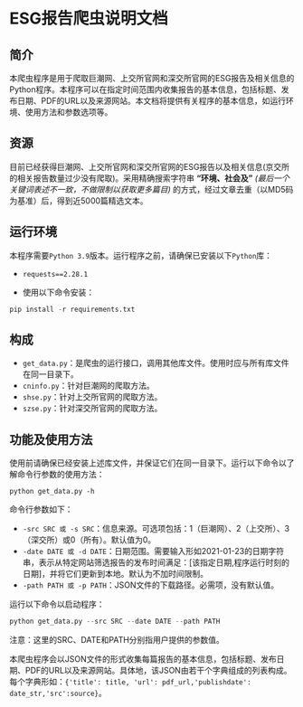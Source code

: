 # ESG报告爬虫说明文档

## 简介  

本爬虫程序是用于爬取巨潮网、上交所官网和深交所官网的ESG报告及相关信息的Python程序。本程序可以在指定时间范围内收集报告的基本信息，包括标题、发布日期、PDF的URL以及来源网站。本文档将提供有关程序的基本信息，如运行环境、使用方法和参数选项等。

## 资源  

目前已经获得巨潮网、上交所官网和深交所官网的ESG报告以及相关信息(京交所的相关报告数量过少没有爬取)。采用精确搜索字符串 **“环境、社会及”** *(最后一个关键词表述不一致，不做限制以获取更多篇目)* 的方式，经过文章去重（以MD5码为基准）后，得到近5000篇精选文本。

## 运行环境

本程序需要`Python 3.9`版本。运行程序之前，请确保已安装以下`Python`库：

- `requests==2.28.1`

- 使用以下命令安装：

```Python
pip install -r requirements.txt
```  

## 构成

- `get_data.py`：是爬虫的运行接口，调用其他库文件。使用时应与所有库文件在同一目录下。
- `cninfo.py`：针对巨潮网的爬取方法。
- `shse.py`：针对上交所官网的爬取方法。
- `szse.py`：针对深交所官网的爬取方法。

## 功能及使用方法

使用前请确保已经安装上述库文件，并保证它们在同一目录下。运行以下命令以了解命令行参数的使用方法：

```Pyhon
python get_data.py -h
```

命令行参数如下：

- `-src SRC 或 -s SRC`：信息来源。可选项包括：1（巨潮网）、2（上交所）、3（深交所）或0（所有）。默认值为0。
- `-date DATE 或 -d DATE`：日期范围。需要输入形如2021-01-23的日期字符串，表示从特定网站筛选报告的发布时间满足：[该指定日期,程序运行时刻的日期]，并将它们更新到本地。默认为不加时间限制。
- `-path PATH 或 -p PATH`：JSON文件的下载路径。必需项，没有默认值。

运行以下命令以启动程序：

```Python
python get_data.py --src SRC --date DATE --path PATH
```

注意：这里的SRC、DATE和PATH分别指用户提供的参数值。

本爬虫程序会以JSON文件的形式收集每篇报告的基本信息，包括标题、发布日期、PDF的URL以及来源网站。具体地，该JSON由若干个字典组成的列表构成。每个字典形如：`{'title': title, 'url': pdf_url,'publishdate': date_str,'src':source}`。
